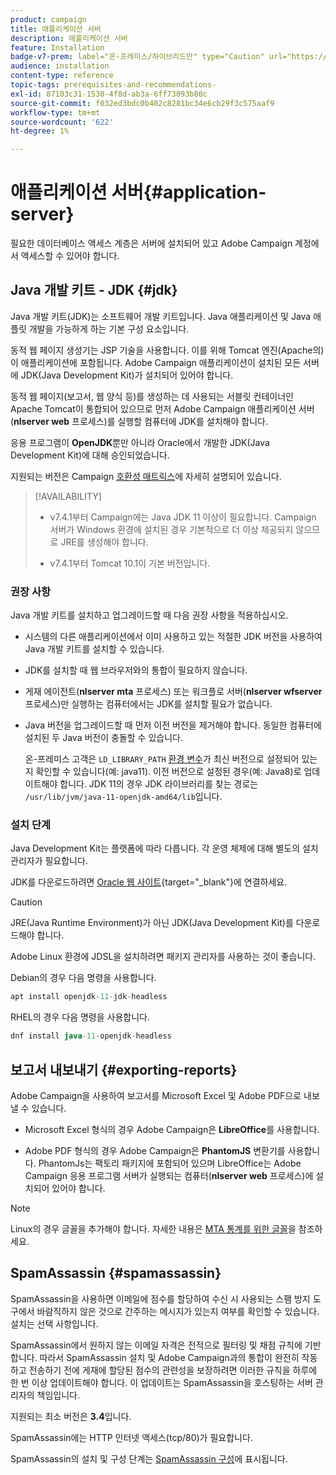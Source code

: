 ```yaml
---
product: campaign
title: 애플리케이션 서버
description: 애플리케이션 서버
feature: Installation
badge-v7-prem: label="온-프레미스/하이브리드만" type="Caution" url="https://experienceleague.adobe.com/docs/campaign-classic/using/installing-campaign-classic/architecture-and-hosting-models/hosting-models-lp/hosting-models.html?lang=ko" tooltip="온-프레미스 및 하이브리드 배포에만 적용"
audience: installation
content-type: reference
topic-tags: prerequisites-and-recommendations-
exl-id: 87103c31-1530-4f8d-ab3a-6ff73093b80c
source-git-commit: f032ed3bdc0b402c8281bc34e6cb29f3c575aaf9
workflow-type: tm+mt
source-wordcount: '622'
ht-degree: 1%

---
```


# 애플리케이션 서버{#application-server}

필요한 데이터베이스 액세스 계층은 서버에 설치되어 있고 Adobe Campaign 계정에서 액세스할 수 있어야 합니다.

## Java 개발 키트 - JDK {#jdk}

Java 개발 키트(JDK)는 소프트웨어 개발 키트입니다. Java 애플리케이션 및 Java 애플릿 개발을 가능하게 하는 기본 구성 요소입니다.

동적 웹 페이지 생성기는 JSP 기술을 사용합니다. 이를 위해 Tomcat 엔진(Apache의)이 애플리케이션에 포함됩니다. Adobe Campaign 애플리케이션이 설치된 모든 서버에 JDK(Java Development Kit)가 설치되어 있어야 합니다.

동적 웹 페이지(보고서, 웹 양식 등)를 생성하는 데 사용되는 서블릿 컨테이너인 Apache Tomcat이 통합되어 있으므로 먼저 Adobe Campaign 애플리케이션 서버(**nlserver web** 프로세스)를 실행할 컴퓨터에 JDK를 설치해야 합니다.

응용 프로그램이 **OpenJDK**&#x200B;뿐만 아니라 Oracle에서 개발한 JDK(Java Development Kit)에 대해 승인되었습니다.

지원되는 버전은 Campaign [호환성 매트릭스](../../rn/using/compatibility-matrix.md)에 자세히 설명되어 있습니다.


>[!AVAILABILITY]
>
>* v7.4.1부터 Campaign에는 Java JDK 11 이상이 필요합니다. Campaign 서버가 Windows 환경에 설치된 경우 기본적으로 더 이상 제공되지 않으므로 JRE를 생성해야 합니다.
>
>* v7.4.1부터 Tomcat 10.1이 기본 버전입니다.
>

### 권장 사항

Java 개발 키트를 설치하고 업그레이드할 때 다음 권장 사항을 적용하십시오.

* 시스템의 다른 애플리케이션에서 이미 사용하고 있는 적절한 JDK 버전을 사용하여 Java 개발 키트를 설치할 수 있습니다.

* JDK를 설치할 때 웹 브라우저와의 통합이 필요하지 않습니다.

* 게재 에이전트(**nlserver mta** 프로세스) 또는 워크플로 서버(**nlserver wfserver** 프로세스)만 실행하는 컴퓨터에서는 JDK를 설치할 필요가 없습니다.

* Java 버전을 업그레이드할 때 먼저 이전 버전을 제거해야 합니다. 동일한 컴퓨터에 설치된 두 Java 버전이 충돌할 수 있습니다.

  온-프레미스 고객은 `LD_LIBRARY_PATH` [환경 변수](installing-packages-with-linux.md#environment-variables)가 최신 버전으로 설정되어 있는지 확인할 수 있습니다(예: java11). 이전 버전으로 설정된 경우(예: Java8)로 업데이트해야 합니다. JDK 11의 경우 JDK 라이브러리를 찾는 경로는 `/usr/lib/jvm/java-11-openjdk-amd64/lib`입니다.


### 설치 단계

Java Development Kit는 플랫폼에 따라 다릅니다. 각 운영 체제에 대해 별도의 설치 관리자가 필요합니다.

JDK를 다운로드하려면 [Oracle 웹 사이트](https://www.oracle.com/technetwork/java/javase/downloads/index.html){target="_blank"}에 연결하세요.

>[!CAUTION]
>
> JRE(Java Runtime Environment)가 아닌 JDK(Java Development Kit)를 다운로드해야 합니다.


Adobe Linux 환경에 JDSL을 설치하려면 패키지 관리자를 사용하는 것이 좋습니다.

Debian의 경우 다음 명령을 사용합니다.

```sql
apt install openjdk-11-jdk-headless
```

RHEL의 경우 다음 명령을 사용합니다.

```sql
dnf install java-11-openjdk-headless
```



## 보고서 내보내기 {#exporting-reports}

Adobe Campaign을 사용하여 보고서를 Microsoft Excel 및 Adobe PDF으로 내보낼 수 있습니다.

* Microsoft Excel 형식의 경우 Adobe Campaign은 **LibreOffice**&#x200B;를 사용합니다.

* Adobe PDF 형식의 경우 Adobe Campaign은 **PhantomJS** 변환기를 사용합니다. PhantomJs는 팩토리 패키지에 포함되어 있으며 LibreOffice는 Adobe Campaign 응용 프로그램 서버가 실행되는 컴퓨터(**nlserver web** 프로세스)에 설치되어 있어야 합니다.

>[!NOTE]
>
>Linux의 경우 글꼴을 추가해야 합니다. 자세한 내용은 [MTA 통계를 위한 글꼴](../../installation/using/prerequisites-of-campaign-installation-in-linux.md#fonts-for-mta-statistics)을 참조하세요.

## SpamAssassin {#spamassassin}

SpamAssassin을 사용하면 이메일에 점수를 할당하여 수신 시 사용되는 스팸 방지 도구에서 바람직하지 않은 것으로 간주하는 메시지가 있는지 여부를 확인할 수 있습니다. 설치는 선택 사항입니다.

SpamAssassin에서 원하지 않는 이메일 자격은 전적으로 필터링 및 채점 규칙에 기반합니다. 따라서 SpamAssassin 설치 및 Adobe Campaign과의 통합이 완전히 작동하고 전송하기 전에 게재에 할당된 점수의 관련성을 보장하려면 이러한 규칙을 하루에 한 번 이상 업데이트해야 합니다. 이 업데이트는 SpamAssassin을 호스팅하는 서버 관리자의 책임입니다.

지원되는 최소 버전은 **3.4**&#x200B;입니다.

SpamAssassin에는 HTTP 인터넷 액세스(tcp/80)가 필요합니다.

SpamAssassin의 설치 및 구성 단계는 [SpamAssassin 구성](../../installation/using/configuring-spamassassin.md)에 표시됩니다.
